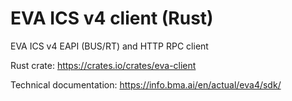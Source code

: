 # EVA ICS v4 client (Rust)

EVA ICS v4 EAPI (BUS/RT) and HTTP RPC client

Rust crate: <https://crates.io/crates/eva-client>

Technical documentation: <https://info.bma.ai/en/actual/eva4/sdk/>

